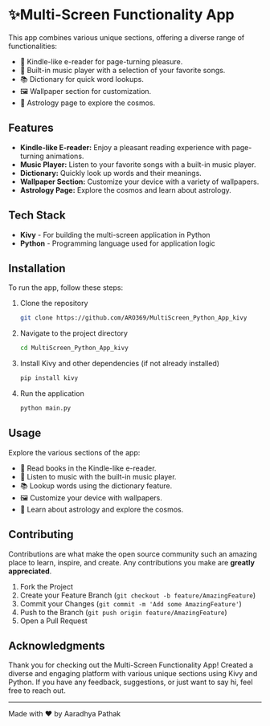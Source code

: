 # ✨Multi-Screen Functionality App

This app combines various unique sections, offering a diverse range of functionalities:

- 📖 Kindle-like e-reader for page-turning pleasure.
- 🎵 Built-in music player with a selection of your favorite songs.
- 📚 Dictionary for quick word lookups.
- 🖼️ Wallpaper section for customization.
- 🌟 Astrology page to explore the cosmos.


## Features

- **Kindle-like E-reader:** Enjoy a pleasant reading experience with page-turning animations.
- **Music Player:** Listen to your favorite songs with a built-in music player.
- **Dictionary:** Quickly look up words and their meanings.
- **Wallpaper Section:** Customize your device with a variety of wallpapers.
- **Astrology Page:** Explore the cosmos and learn about astrology.


## Tech Stack

- **Kivy** - For building the multi-screen application in Python
- **Python** - Programming language used for application logic

## Installation

To run the app, follow these steps:

1. Clone the repository
    ```sh
    git clone https://github.com/ARO369/MultiScreen_Python_App_kivy
    ```
2. Navigate to the project directory
    ```sh
    cd MultiScreen_Python_App_kivy
    ```
3. Install Kivy and other dependencies (if not already installed)
    ```sh
    pip install kivy
    ```
4. Run the application
    ```sh
    python main.py
    ```

## Usage

Explore the various sections of the app:
- 📖 Read books in the Kindle-like e-reader.
- 🎵 Listen to music with the built-in music player.
- 📚 Lookup words using the dictionary feature.
- 🖼️ Customize your device with wallpapers.
- 🌟 Learn about astrology and explore the cosmos.

## Contributing

Contributions are what make the open source community such an amazing place to learn, inspire, and create. Any contributions you make are **greatly appreciated**.

1. Fork the Project
2. Create your Feature Branch (`git checkout -b feature/AmazingFeature`)
3. Commit your Changes (`git commit -m 'Add some AmazingFeature'`)
4. Push to the Branch (`git push origin feature/AmazingFeature`)
5. Open a Pull Request

## Acknowledgments

Thank you for checking out the Multi-Screen Functionality App! Created a diverse and engaging platform with various unique sections using Kivy and Python. If you have any feedback, suggestions, or just want to say hi, feel free to reach out.

---

Made with ❤️ by Aaradhya Pathak
